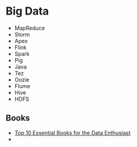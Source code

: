 # Big Data

- MapReduce
- Storm
- Apex
- Flink
- Spark
- Pig
- Java
- Tez
- Oozie
- Flume
- Hive
- HDFS

## Books

- [Top 10 Essential Books for the Data Enthusiast]()
- [](http://www.kdnuggets.com/2016/08/simplilearn-5-free-ebooks-data-science-big-data.html)